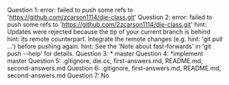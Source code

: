 Question 1: error: failed to push some refs to 'https://github.com/zcarson1114/die-class.git'
Question 2: error: failed to push some refs to 'https://github.com/2zcarson1114/die-class.git'
hint: Updates were rejected because the tip of your current branch is behind
hint: its remote counterpart. Integrate the remote changes (e.g.
hint: 'git pull ...') before pushing again.
hint: See the 'Note about fast-forwards' in 'git push --help' for details.
 Question 3: * master
 Question 4: *implement master
 Question 5: .gitignore, die.cc, first-answers.md, README.md, second-answers.md
 Question 6: .gitignore, first-answers.md, README.md, second-answers.md
 Question 7: No
